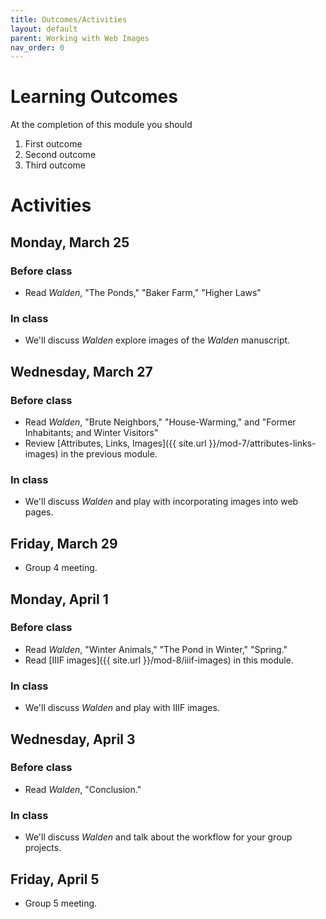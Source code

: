 ```yaml
---
title: Outcomes/Activities
layout: default
parent: Working with Web Images
nav_order: 0
---
```


# Learning Outcomes

At the completion of this module you should

1. First outcome
2. Second outcome
3. Third outcome

# Activities

## Monday, March 25

### Before class

- Read *Walden*, "The Ponds," "Baker Farm," "Higher Laws"

### In class

- We'll discuss *Walden* explore images of the *Walden* manuscript.

## Wednesday, March 27

### Before class

- Read *Walden*, "Brute Neighbors," "House-Warming," and "Former Inhabitants; and Winter Visitors"
- Review [Attributes, Links, Images]({{ site.url }}/mod-7/attributes-links-images) in the previous module.

### In class

- We'll discuss *Walden* and play with incorporating images into web pages.

## Friday, March 29

- Group 4 meeting.

## Monday, April 1

### Before class

- Read *Walden*, "Winter Animals," "The Pond in Winter," "Spring."
- Read [IIIF images]({{ site.url }}/mod-8/iiif-images) in this module.

### In class

- We'll discuss *Walden* and play with IIIF images.

## Wednesday, April 3

### Before class

- Read *Walden*, "Conclusion."

### In class

- We'll discuss *Walden* and talk about the workflow for your group projects.

## Friday, April 5

- Group 5 meeting.